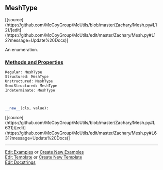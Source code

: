 ## <a id="McUtils.Zachary.Mesh.MeshType">MeshType</a> 
<div class="docs-source-link" markdown="1">
[[source](https://github.com/McCoyGroup/McUtils/blob/master/Zachary/Mesh.py#L12)/[edit](https://github.com/McCoyGroup/McUtils/edit/master/Zachary/Mesh.py#L12?message=Update%20Docs)]
</div>

An enumeration.

<div class="collapsible-section">
 <div class="collapsible-section collapsible-section-header" markdown="1">
 
### <a class="collapse-link" data-toggle="collapse" href="#methods">Methods and Properties</a> <a class="float-right" data-toggle="collapse" href="#methods"><i class="fa fa-chevron-down"></i></a>

 </div>
 <div class="collapsible-section collapsible-section-body collapse" id="methods" markdown="1">

```python
Regular: MeshType
Structured: MeshType
Unstructured: MeshType
SemiStructured: MeshType
Indeterminate: MeshType
```
<a id="enum.Enum.__new__" class="docs-object-method">&nbsp;</a> 
```python
__new__(cls, value): 
```
<div class="docs-source-link" markdown="1">
[[source](https://github.com/McCoyGroup/McUtils/blob/master/Zachary/Mesh.py#L631)/[edit](https://github.com/McCoyGroup/McUtils/edit/master/Zachary/Mesh.py#L631?message=Update%20Docs)]
</div>

 </div>
</div>




___

[Edit Examples](https://github.com/McCoyGroup/McUtils/edit/gh-pages/ci/examples/McUtils/Zachary/Mesh/MeshType.md) or 
[Create New Examples](https://github.com/McCoyGroup/McUtils/new/gh-pages/?filename=ci/examples/McUtils/Zachary/Mesh/MeshType.md) <br/>
[Edit Template](https://github.com/McCoyGroup/McUtils/edit/gh-pages/ci/docs/McUtils/Zachary/Mesh/MeshType.md) or 
[Create New Template](https://github.com/McCoyGroup/McUtils/new/gh-pages/?filename=ci/docs/templates/McUtils/Zachary/Mesh/MeshType.md) <br/>
[Edit Docstrings](https://github.com/McCoyGroup/McUtils/edit/master/Zachary/Mesh.py#L12?message=Update%20Docs)